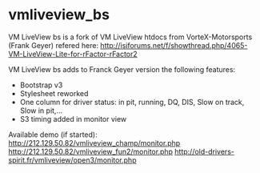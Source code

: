 # vmliveview_bs

VM LiveView bs is a fork of VM LiveView htdocs from VorteX-Motorsports (Frank Geyer) refered here:
http://isiforums.net/f/showthread.php/4065-VM-LiveView-Lite-for-rFactor-rFactor2

VM LiveView bs adds to Franck Geyer version the following features:
- Bootstrap v3
- Stylesheet reworked
- One column for driver status: in pit, running, DQ, DIS, Slow on track, Slow in pit,...
- S3 timing added in monitor view

Available demo (if started):
http://212.129.50.82/vmliveview_champ/monitor.php
http://212.129.50.82/vmliveview_fun2/monitor.php
http://old-drivers-spirit.fr/vmliveview/open3/monitor.php
